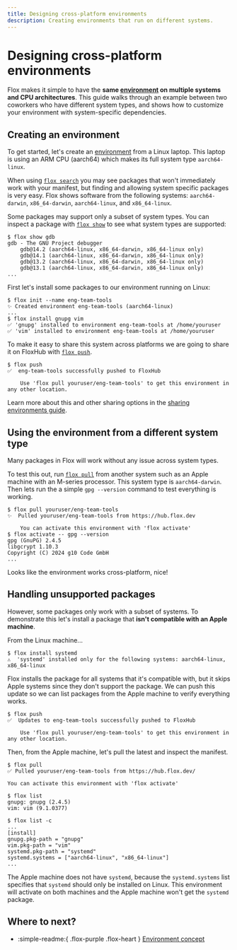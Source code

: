 ```yaml
---
title: Designing cross-platform environments
description: Creating environments that run on different systems.
---
```


# Designing cross-platform environments

Flox makes it simple to have the **same [environment][environment_concept] on
multiple systems and CPU architectures**.
This guide walks through an example between two coworkers who have different
system types,
and shows how to customize your environment with system-specific dependencies.

## Creating an environment

To get started,
let's create an [environment][environment_concept] from a Linux laptop.
This laptop is using an ARM CPU (aarch64) which makes its full system
type `aarch64-linux`.

When using [`flox search`][flox_search] you may see packages that won't immediately work with your manifest, but finding and allowing system specific packages is very easy.
Flox shows software from the following systems: `aarch64-darwin`, `x86_64-darwin`, `aarch64-linux`, and `x86_64-linux`.

Some packages may support only a subset of system types. You can inspect a
package with [`flox show`][flox_show] to see what system types are supported:

```console
$ flox show gdb
gdb - The GNU Project debugger
    gdb@14.2 (aarch64-linux, x86_64-darwin, x86_64-linux only)
    gdb@14.1 (aarch64-linux, x86_64-darwin, x86_64-linux only)
    gdb@13.2 (aarch64-linux, x86_64-darwin, x86_64-linux only)
    gdb@13.1 (aarch64-linux, x86_64-darwin, x86_64-linux only)
...
```

First let's install some packages to our environment running on Linux:

```console
$ flox init --name eng-team-tools
✨ Created environment eng-team-tools (aarch64-linux)
...
$ flox install gnupg vim
✅ 'gnupg' installed to environment eng-team-tools at /home/youruser
✅ 'vim' installed to environment eng-team-tools at /home/youruser
```

To make it easy to share this system across platforms we are going to share it
on FloxHub with [`flox push`][flox_push].

```console
$ flox push
✅  eng-team-tools successfully pushed to FloxHub

    Use 'flox pull youruser/eng-team-tools' to get this environment in any other location.
```

Learn more about this and other sharing options in the
[sharing environments guide][sharing_guide].

## Using the environment from a different system type

Many packages in Flox will work without any issue across system types.

To test this out, run [`flox pull`][flox_pull] from another system such as an
Apple machine with an M-series processor.
This system type is `aarch64-darwin`.
Then lets run the a simple `gpg --version` command to test everything is working.

```console
$ flox pull youruser/eng-team-tools
✨  Pulled youruser/eng-team-tools from https://hub.flox.dev

    You can activate this environment with 'flox activate'
$ flox activate -- gpg --version
gpg (GnuPG) 2.4.5
libgcrypt 1.10.3
Copyright (C) 2024 g10 Code GmbH
...
```

Looks like the environment works cross-platform, nice!

## Handling unsupported packages

However, some packages only work with a subset of systems.
To demonstrate this let's install a package that **isn't compatible with an Apple machine**.

From the Linux machine...

```console
$ flox install systemd
⚠️  'systemd' installed only for the following systems: aarch64-linux, x86_64-linux
```

Flox installs the package for all systems that it's compatible with,
but it skips Apple systems since they don't support the package.
We can push this update so we can list packages from the Apple machine to verify
everything works.

```console
$ flox push
✅  Updates to eng-team-tools successfully pushed to FloxHub

    Use 'flox pull youruser/eng-team-tools' to get this environment in any other location.
```

Then, from the Apple machine, let's pull the latest and inspect the manifest.

```console
$ flox pull
✅ Pulled youruser/eng-team-tools from https://hub.flox.dev/

You can activate this environment with 'flox activate'

$ flox list
gnupg: gnupg (2.4.5)
vim: vim (9.1.0377)

$ flox list -c
...
[install]
gnupg.pkg-path = "gnupg"
vim.pkg-path = "vim"
systemd.pkg-path = "systemd"
systemd.systems = ["aarch64-linux", "x86_64-linux"]
...
```

The Apple machine does not have `systemd`, because the `systemd.systems` list
specifies that `systemd` should only be installed on Linux.
This environment will activate on both machines and the Apple machine won't
get the `systemd` package.

## Where to next?

- :simple-readme:{ .flox-purple .flox-heart } [Environment concept][environment_concept]

[environment_concept]: ../explanations/environments.md
[sharing_guide]: ./sharing-environments.md
[flox_search]: ../man/flox-search.md
[flox_show]: ../man/flox-show.md
[flox_edit]: ../man/flox-edit.md
[flox_push]: ../man/flox-push.md
[flox_pull]: ../man/flox-pull.md

